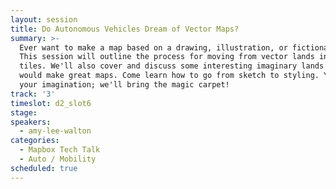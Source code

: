 ```yaml
---
layout: session
title: Do Autonomous Vehicles Dream of Vector Maps?
summary: >-
  Ever want to make a map based on a drawing, illustration, or fictional place?
  This session will outline the process for moving from vector lands into vector
  tiles. We'll also cover and discuss some interesting imaginary lands that
  would make great maps. Come learn how to go from sketch to styling. You bring
  your imagination; we'll bring the magic carpet!
track: '3'
timeslot: d2_slot6
stage:
speakers:
  - amy-lee-walton
categories:
  - Mapbox Tech Talk
  - Auto / Mobility
scheduled: true
---
```



